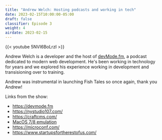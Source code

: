 ```yaml
---
title: "Andrew Welch: Hosting podcasts and working in tech"
date: 2023-02-15T10:00:00-05:00
draft: false
classifier: Episode 3
weight: 4
airdate: 2023-02-15
---
```


{{< youtube 5NVI6BoLrzI >}}

Andrew Welch is a developer and the host of [devMode.fm](https://devmode.fm), a podcast dedicated
to modern web development. He's been working in technology for years and we explored
his experience working in development and transisioning over to training.

Andrew was instrumental in launching Fish Tales so once
again, thank you Andrew!

Links from the show:

- https://devmode.fm
- https://nystudio107.com/
- https://craftcms.com/
- [MacOS 7/8 emulation](https://twitter.com/gaijinity/status/1511411977884770309?s=20)
- https://microconf.com/
- https://www.startupsfortherestofus.com/
